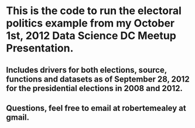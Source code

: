 # This is the code to run the electoral politics example from my October 1st, 2012 Data Science DC Meetup Presentation.

## Includes drivers for both elections, source, functions and datasets as of September 28, 2012 for the presidential elections in 2008 and 2012.

## Questions, feel free to email at robertemealey at gmail.
